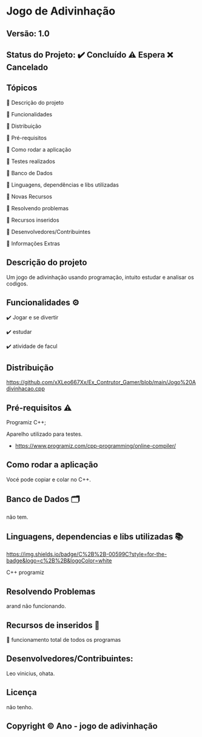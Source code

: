# Jogo de Adivinhação
## Versão: 1.0 
## Status do Projeto: ✔️ Concluído ⚠️ Espera ❌ Cancelado

## Tópicos
🔹 Descrição do projeto 

🔹 Funcionalidades

🔹 Distribuição

🔹 Pré-requisitos

🔹 Como rodar a aplicação

🔹 Testes realizados

🔹 Banco de Dados

🔹 Linguagens, dependências e libs utilizadas

🔹 Novas Recursos

🔹 Resolvendo problemas

🔹 Recursos inseridos 

🔹 Desenvolvedores/Contribuintes

🔹 Informações Extras

## Descrição do projeto
Um jogo de adivinhação usando programação, intuito estudar e analisar os codigos.

## Funcionalidades ⚙️
✔️ Jogar e se divertir

✔️ estudar 

✔️ atividade de facul

## Distribuição
https://github.com/xXLeo667Xx/Ex_Contrutor_Gamer/blob/main/Jogo%20Adivinhacao.cpp

## Pré-requisitos ⚠️    
Programiz C++;

Aparelho utilizado para testes.
- https://www.programiz.com/cpp-programming/online-compiler/

## Como rodar a aplicação 
Vocé pode copiar e colar no C++.

## Banco de Dados 🗂️
não tem.

## Linguagens, dependencias e libs utilizadas 📚
https://img.shields.io/badge/C%2B%2B-00599C?style=for-the-badge&logo=c%2B%2B&logoColor=white

C++ programiz

## Resolvendo Problemas 
arand não funcionando.

## Recursos de inseridos 🧰

📝 funcionamento total de todos os programas

## Desenvolvedores/Contribuintes:
Leo vinicius, ohata.

## Licença
não tenho.

## Copyright ©️ Ano - jogo de adivinhação
